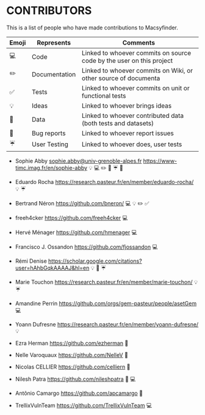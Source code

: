 CONTRIBUTORS
============

This is a list of people who have made contributions to Macsyfinder.


| Emoji             | Represents    | Comments                                                             |
|-------------------|---------------|----------------------------------------------------------------------|
|:computer:         | Code          | Linked to whoever commits on source code by the user on this project |
|:pencil2:          | Documentation | Linked to whoever commits on Wiki, or other source of documenta      |
|:white_check_mark: | Tests         | Linked to whoever commits on unit or functional tests                |
|:bulb:             | Ideas         | Linked to whoever brings ideas                                       |
|:file_folder:      | Data          | Linked to whoever contributed data  (both tests and datasets)        |
|:bug:              | Bug reports   | Linked to whoever report issues                                      |
|:umbrella:         | User Testing  | Linked to whoever does, user tests                                   |


* Sophie Abby <sophie.abby@univ-grenoble-alpes.fr> <https://www-timc.imag.fr/en/sophie-abby> :bulb: :computer: :pencil2: :file_folder: :umbrella: :bug:
* Eduardo Rocha <https://research.pasteur.fr/en/member/eduardo-rocha/> :bulb: :umbrella:
* Bertrand Néron <https://github.com/bneron/> :computer: :bulb: :pencil2: :white_check_mark: 
* freeh4cker <https://github.com/freeh4cker> :computer:
* Hervé Ménager <https://github.com/hmenager> :computer:
* Francisco J. Ossandon <https://github.com/fjossandon> :computer:
* Rémi Denise <https://scholar.google.com/citations?user=hAhbGqkAAAAJ&hl=en> :bulb: :file_folder: :umbrella:
* Marie Touchon <https://research.pasteur.fr/en/member/marie-touchon/> :bulb: :umbrella:
* Amandine Perrin <https://github.com/orgs/gem-pasteur/people/asetGem> :computer:
* Yoann Dufresne <https://research.pasteur.fr/en/member/yoann-dufresne/> :bulb:



* Ezra Herman <https://github.com/ezherman> :bug:
* Nelle Varoquaux <https://github.com/NelleV> :bug:
* Nicolas CELLIER <https://github.com/celliern> :bug:
* Nilesh Patra <https://github.com/nileshpatra> :bug: :computer:
* Antônio Camargo <https://github.com/apcamargo> :bug:
* TrellixVulnTeam <https://github.com/TrellixVulnTeam> :computer: